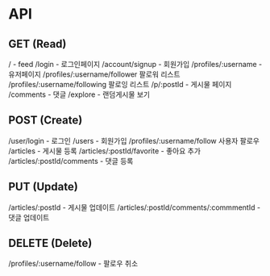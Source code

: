 
# API

## GET (Read)
/ - feed
/login - 로그인페이지
/account/signup - 회원가입
/profiles/:username - 유저페이지
/profiles/:username/follower 팔로워 리스트
/profiles/:username/following 팔로잉 리스트
/p/:postId - 게시물 페이지
/comments - 댓글
/explore - 랜덤게시물 보기

## POST (Create)
/user/login - 로그인
/users - 회원가입 
/profiles/:username/follow 사용자 팔로우
/articles - 게시물 등록
/articles/:postId/favorite - 좋아요 추가
/articles/:postId/comments - 댓글 등록

## PUT (Update)
/articles/:postId - 게시물 업데이트
/articles/:postId/comments/:commmentId - 댓글 업데이트

## DELETE (Delete)
/profiles/:username/follow - 팔로우 취소
